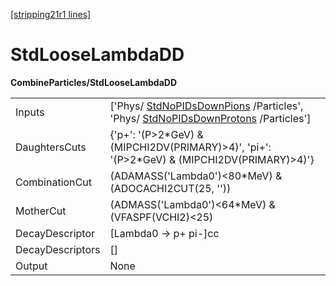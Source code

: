 [[stripping21r1 lines]](./stripping21r1-commonparticles)

# StdLooseLambdaDD

**CombineParticles/StdLooseLambdaDD**

|                  |                                                                                                                                                                  |
|------------------|------------------------------------------------------------------------------------------------------------------------------------------------------------------|
| Inputs           | ['Phys/ [StdNoPIDsDownPions](./stripping21r1-stdnopidsdownpions) /Particles', 'Phys/ [StdNoPIDsDownProtons](./stripping21r1-stdnopidsdownprotons) /Particles'] |
| DaughtersCuts    | {'p+': '(P\>2\*GeV) & (MIPCHI2DV(PRIMARY)\>4)', 'pi+': '(P\>2\*GeV) & (MIPCHI2DV(PRIMARY)\>4)'}                                                                  |
| CombinationCut   | (ADAMASS('Lambda0')\<80\*MeV) & (ADOCACHI2CUT(25, ''))                                                                                                           |
| MotherCut        | (ADMASS('Lambda0')\<64\*MeV) & (VFASPF(VCHI2)\<25)                                                                                                               |
| DecayDescriptor  | [Lambda0 -\> p+ pi-]cc                                                                                                                                         |
| DecayDescriptors | []                                                                                                                                                             |
| Output           | None                                                                                                                                                             |
